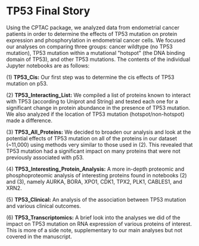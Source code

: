 # TP53 Final Story
Using the CPTAC package, we analyzed data from endometrial cancer patients in order to determine the effects of TP53 mutation on protein expression and phosphorylation in endometrial cancer cells. We focused our analyses on comparing three groups: cancer wildtype (no TP53 mutation), TP53 mutation within a mutational "hotspot" (the DNA binding domain of TP53), and other TP53 mutations. The contents of the individual Jupyter notebooks are as follows:

(1) <b>TP53_Cis:</b> Our first step was to determine the cis effects of TP53 mutation on p53.

(2) <b>TP53_Interacting_List:</b> We compiled a list of proteins known to interact with TP53 (according to Uniprot and String) and tested each one for a significant change in protein abundance in the presence of TP53 mutation. We also analyzed if the location of TP53 mutation (hotspot/non-hotspot) made a difference.

(3) <b>TP53_All_Proteins:</b> We decided to broaden our analysis and look at the potential effects of TP53 mutation on all of the proteins in our dataset (~11,000) using methods very similar to those used in (2). This revealed that TP53 mutation had a significant impact on many proteins that were not previously associated with p53.

(4) <b>TP53_Interesting_Protein_Analysis:</b> A more in-depth proteomic and phosphoproteomic analysis of interesting proteins found in notebooks (2) and (3), namely AURKA, BORA, XPO1, CDK1, TPX2, PLK1, CABLES1, and XRN2.

(5) <b>TP53_Clinical:</b> An analysis of the association between TP53 mutation and various clinical outcomes.

(6) <b>TP53_Transcriptomics:</b> A brief look into the analyses we did of the impact on TP53 mutation on RNA expression of various proteins of interest. This is more of a side note, supplementary to our main analyses but not covered in the manuscript.
